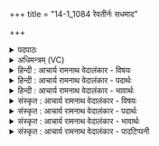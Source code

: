+++
title = "14-1_1084 रेवतीर्नः सधमाद"

+++
<details><summary>पदपाठः</summary>

रे꣣व꣡तीः꣢। नः꣣। सधमा꣡दे꣢। स꣣ध। मा꣡दे꣢꣯। इ꣡न्द्रे꣢꣯। स꣣न्तु। तुवि꣡वा꣢जाः। तु꣣वि꣢। वा꣣जाः। क्षुम꣡न्तः꣢। या꣡भिः꣢꣯। म꣡दे꣢꣯म। १०८४।
</details>

<details><summary>अधिमन्त्रम् (VC)</summary>

- इन्द्रः
- शुनःशेप आजीगर्तिः
- गायत्री
- षड्जः
</details>

<details><summary>हिन्दी : आचार्य रामनाथ वेदालंकार - विषयः</summary>

प्रथम ऋचा पूर्वार्चिक में १५३ क्रमाङ्क पर परमात्मा और राजा के विषय में व्याख्यात हो चुकी है। यहाँ योग का विषय कहा जाता है।
</details>

<details><summary>हिन्दी : आचार्य रामनाथ वेदालंकार - पदार्थः</summary>

पदार्थान्वयभाषाः -  (सधमादे) जहाँ मन,बुद्धि इन्द्रियाँ आदि सब मिलकर प्रहृष्ट होती हैं,उस योगयज्ञ में (नः) हम उपासकों की (रेवतीः) ऐश्वर्यवती मैत्री,करुणा,मुदिता,उपेक्षा आदि वृत्तियाँ (तुविवाजाः) बहुत बलवती होती हुई (इन्द्रे) जीवात्मा में (सन्तु) विद्यमान होवें (याभिः) जिन वृत्तियों से (क्षुमन्तः) निवासयुक्त होकर हम (मदेम) आनन्दलाभ करें ॥१॥
</details>

<details><summary>हिन्दी : आचार्य रामनाथ वेदालंकार - भावार्थः</summary>

भावार्थभाषाः -  प्राणियों के सुखभोगयुक्त होने पर उनके प्रति मैत्री की भावना रखे,दुःखियों के प्रति करुणा की,पुण्यात्माओं के प्रति मुदिता की और अपुण्यशीलों के प्रति उपेक्षा की। इस प्रकार भावना करनेवालों के अन्दर शुक्ल धर्म उत्पन्न हो जाता है। उससे चित्त प्रसादयुक्त होता है और प्रसन्न तथा एकाग्र होकर स्थितिपद को पा लेता है। ये चित्तवृत्तियाँ जब मनुष्य के आत्मा में उद्भूत होती हैं,तब चित्तप्रसाद से वह निवासयुक्त और आनन्दवान् हो जाता है ॥१॥
</details>

<details><summary>संस्कृत : आचार्य रामनाथ वेदालंकार - विषयः</summary>

तत्र प्रथमा ऋक् पूर्वार्चिके १५३ क्रमाङ्के परमात्मनो नृपस्य च विषये व्याख्याता। अत्र योगविषयो व्याख्यायते।
</details>

<details><summary>संस्कृत : आचार्य रामनाथ वेदालंकार - पदार्थः</summary>

पदार्थान्वयभाषाः -  (सधमादे) सह माद्यन्ति मनोबुद्धीन्द्रियादीनि यत्र स सधमादो योगयज्ञः तस्मिन् (नः) उपासकानाम् अस्माकम् (रेवतीः) रयिमत्यः ऐश्वर्यवत्यः मैत्रीकरुणामुदितोपेक्षावृत्तयः (तुविवाजाः) बहुबलाः सत्यः (इन्द्रे) जीवात्मनि (सन्तु) विद्यमाना भवन्तु, (याभिः) वृत्तिभिः (क्षुमन्तः) निवासवन्तो वयम्[क्षि निवासगत्योः,औणादिको डुः प्रत्ययः।] (मदेम) आनन्देम ॥१॥२
</details>

<details><summary>संस्कृत : आचार्य रामनाथ वेदालंकार - भावार्थः</summary>

भावार्थभाषाः -  सर्वप्राणिषु सुखसंभोगापन्नेषु मैत्रीं भावयेत्,दुःखितेषु करुणाम्,पुण्यात्मकेषु मुदिताम्,अपुण्यशीलेषूपेक्षाम्। एवमस्य भावयतः शुक्लो धर्म उपजायते। ततश्च चित्तं प्रसीदति,प्रसन्नमेकाग्रं स्थितिपदं लभते। एताश्चित्तवृत्तयो यदा मनुष्यस्यात्मनि समुद्भवन्ति तदा चित्तप्रसादनेन स निवासवानानन्दवांश्च जायते ॥१॥३
</details>

<details><summary>संस्कृत : आचार्य रामनाथ वेदालंकार - पादटिप्पनी</summary>

टिप्पणी:   १. ऋ० १।३०।१३, अथ०, २०।१२२।१, साम० १५३। २. ऋग्भाष्ये दयानन्दर्षिर्मन्त्रमिमं परमैश्वर्यप्राप्तिविषये व्याख्यातवान्। ३. मैत्रीकरुणामुदितोपेक्षाणां सुखदुःखपुण्यापुण्यविषयाणां भावनातश्चित्त- प्रसादनम्। योग० १।३३।
</details>